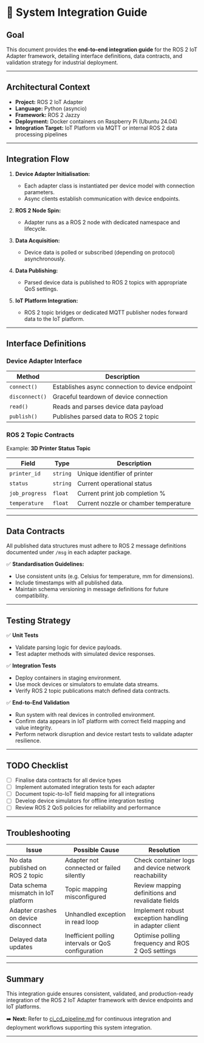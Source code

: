 # 🔗 System Integration Guide

## Goal

This document provides the **end-to-end integration guide** for the ROS 2 IoT Adapter framework, detailing interface definitions, data contracts, and validation strategy for industrial deployment.

---

## Architectural Context

* **Project:** ROS 2 IoT Adapter
* **Language:** Python (asyncio)
* **Framework:** ROS 2 Jazzy
* **Deployment:** Docker containers on Raspberry Pi (Ubuntu 24.04)
* **Integration Target:** IoT Platform via MQTT or internal ROS 2 data processing pipelines

---

## Integration Flow

1. **Device Adapter Initialisation:**

   * Each adapter class is instantiated per device model with connection parameters.
   * Async clients establish communication with device endpoints.

2. **ROS 2 Node Spin:**

   * Adapter runs as a ROS 2 node with dedicated namespace and lifecycle.

3. **Data Acquisition:**

   * Device data is polled or subscribed (depending on protocol) asynchronously.

4. **Data Publishing:**

   * Parsed device data is published to ROS 2 topics with appropriate QoS settings.

5. **IoT Platform Integration:**

   * ROS 2 topic bridges or dedicated MQTT publisher nodes forward data to the IoT platform.

---

## Interface Definitions

### Device Adapter Interface

| Method         | Description                                     |
| -------------- | ----------------------------------------------- |
| `connect()`    | Establishes async connection to device endpoint |
| `disconnect()` | Graceful teardown of device connection          |
| `read()`       | Reads and parses device data payload            |
| `publish()`    | Publishes parsed data to ROS 2 topic            |

### ROS 2 Topic Contracts

Example: **3D Printer Status Topic**

| Field          | Type     | Description                           |
| -------------- | -------- | ------------------------------------- |
| `printer_id`   | `string` | Unique identifier of printer          |
| `status`       | `string` | Current operational status            |
| `job_progress` | `float`  | Current print job completion %        |
| `temperature`  | `float`  | Current nozzle or chamber temperature |

---

## Data Contracts

All published data structures must adhere to ROS 2 message definitions documented under `/msg` in each adapter package.

✅ **Standardisation Guidelines:**

* Use consistent units (e.g. Celsius for temperature, mm for dimensions).
* Include timestamps with all published data.
* Maintain schema versioning in message definitions for future compatibility.

---

## Testing Strategy

✅ **Unit Tests**

* Validate parsing logic for device payloads.
* Test adapter methods with simulated device responses.

✅ **Integration Tests**

* Deploy containers in staging environment.
* Use mock devices or simulators to emulate data streams.
* Verify ROS 2 topic publications match defined data contracts.

✅ **End-to-End Validation**

* Run system with real devices in controlled environment.
* Confirm data appears in IoT platform with correct field mapping and value integrity.
* Perform network disruption and device restart tests to validate adapter resilience.

---

## TODO Checklist

* [ ] Finalise data contracts for all device types
* [ ] Implement automated integration tests for each adapter
* [ ] Document topic-to-IoT field mapping for all integrations
* [ ] Develop device simulators for offline integration testing
* [ ] Review ROS 2 QoS policies for reliability and performance

---

## Troubleshooting

| Issue                                | Possible Cause                                     | Resolution                                            |
| ------------------------------------ | -------------------------------------------------- | ----------------------------------------------------- |
| No data published on ROS 2 topic     | Adapter not connected or failed silently           | Check container logs and device network reachability  |
| Data schema mismatch in IoT platform | Topic mapping misconfigured                        | Review mapping definitions and revalidate fields      |
| Adapter crashes on device disconnect | Unhandled exception in read loop                   | Implement robust exception handling in adapter client |
| Delayed data updates                 | Inefficient polling intervals or QoS configuration | Optimise polling frequency and ROS 2 QoS settings     |

---

## Summary

This integration guide ensures consistent, validated, and production-ready integration of the ROS 2 IoT Adapter framework with device endpoints and IoT platforms.

➡️ **Next:** Refer to [ci\_cd\_pipeline.md](ci_cd_pipeline.md) for continuous integration and deployment workflows supporting this system integration.

---